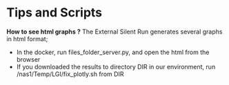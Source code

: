 # Tips and Scripts

**How to see html graphs ?**
The External Silent Run generates several graphs in html format;
- In the docker, run files_folder_server.py, and open the html from the browser
- If you downloaded the results to directory DIR in our environment, run /nas1/Temp/LGI/fix_plotly.sh from DIR
 
